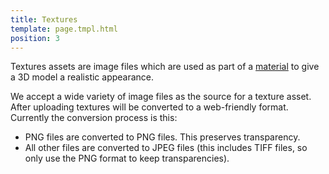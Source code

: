 ```yaml
---
title: Textures
template: page.tmpl.html
position: 3
---
```


Textures assets are image files which are used as part of a [material][material] to give a 3D model a realistic appearance.

We accept a wide variety of image files as the source for a texture asset. After uploading textures will be converted to a web-friendly format. Currently the conversion process is this:

* PNG files are converted to PNG files. This preserves transparency.
* All other files are converted to JPEG files (this includes TIFF files, so only use the PNG format to keep transparencies).

[material]: /user-manual/assets/materials
